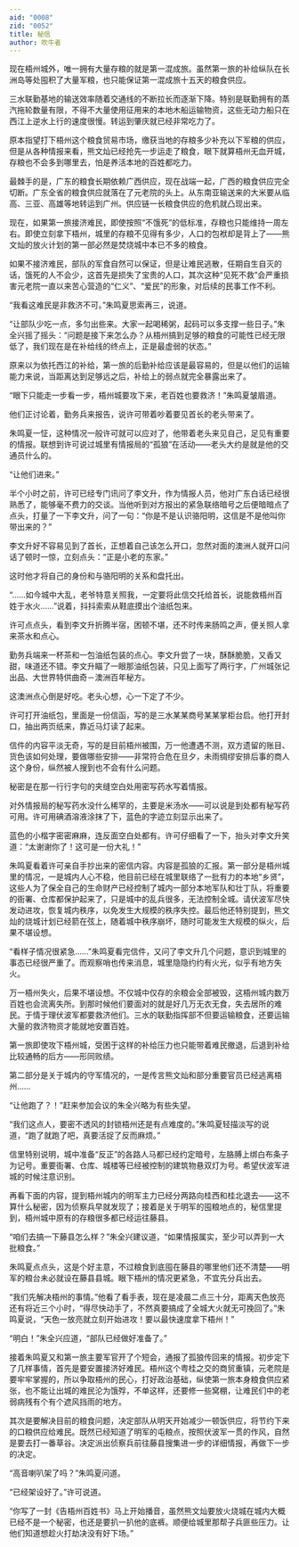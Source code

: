 ```yaml
---
aid: "0008"
zid: "0052"
title: 秘信
author: 吹牛者
---
```


现在梧州城外，唯一拥有大量存粮的就是第一混成旅。虽然第一旅的补给纵队在长洲岛等处囤积了大量军粮，也只能保证第一混成旅十五天的粮食供应。

三水联勤基地的输送效率随着交通线的不断拉长而逐渐下降。特别是联勤拥有的蒸汽拖轮数量有限，不得不大量使用征用来的本地木船运输物资，这些无动力船只在西江上逆水上行的速度很慢。转运到肇庆就已经非常吃力了。

原本指望打下梧州这个粮食贸易市场，缴获当地的存粮多少补充以下军粮的供应，但是从各种情报来看，熊文灿已经抢先一步运走了粮食，眼下就算梧州无血开城，存粮也不会多到哪里去，怕是养活本地的百姓都吃力。

最棘手的是，广东的粮食长期依赖广西供应，现在战端一起，广西的粮食供应完全切断。广东全省的粮食供应就落在了元老院的头上。从东南亚输送来的大米要从临高、三亚、高雄等地转运到广州。供应链一长粮食供应的危机就凸现出来。

现在，如果第一旅接济难民，即使按照“不饿死”的低标准，存粮也只能维持一周左右。即使立刻拿下梧州，城里的存粮不见得有多少，人口的包袱却是背上了――熊文灿的放火计划的第一部必然是焚烧城中本已不多的粮食。

如果不接济难民，部队的军食自然可以保证，但是让难民逃散，任期自生自灭的话，饿死的人不会少，这首先是损失了宝贵的人口，其次这种“见死不救”会严重损害元老院一直以来苦心营造的“仁义”、“爱民”的形象，对后续的民事工作不利。

“我看这难民是非救济不可。”朱鸣夏思索再三，说道。

“让部队少吃一点，多匀出些来。大家一起喝稀粥，起码可以多支撑一些日子。”朱全兴摇了摇头：“问题是接下来怎么办？从梧州搞到足够的粮食的可能性已经无限低了，我们现在是在补给线的终点上，正是最虚弱的状态。”

原来以为依托西江的补给，第一旅的后勤补给应该是最容易的，但是以他们的运输能力来说，当距离达到足够远之后，补给上的弱点就完全暴露出来了。

“眼下只能走一步看一步，梧州城要攻下来，老百姓也要救济！”朱鸣夏皱眉道。

他们正讨论着，勤务兵来报告，说许可带着吵着要见首长的老头带来了。

朱鸣夏一怔，这种情况一般许可就可以应对了，他带着老头来见自己，足见有重要的情报。联想到许可说过城里有情报局的“孤狼”在活动――老头大约是就是他的交通员什么的。

“让他们进来。”

半个小时之前，许可已经专门讯问了李文升，作为情报人员，他对广东白话已经很熟悉了，能够毫不费力的交谈。当他听到对方报出的紧急联络暗号之后便暗暗点了点头，打量了一下李文升，问了一句：“你是不是认识骆阳明，这信是不是他叫你带出来的？”

李文升好不容易见到了首长，正想着自己该怎么开口，忽然对面的澳洲人就开口问话了顿时一惊，立刻点头：“正是小老的东家。”

这时他才将自己的身份和与骆阳明的关系和盘托出。

“……如今城中大乱，老爷特意关照我，一定要将此信交托给首长，说能救梧州百姓于水火……”说着，抖抖索索从鞋底摸出个油纸包来。

许可点点头，看到李文升折腾半宿，困顿不堪，还不时传来肠鸣之声，便关照人拿来茶水和点心。

勤务兵端来一杯茶和一包油纸包装的点心。李文升尝了一块，酥酥脆脆，又香又甜，味道还不错。李文升瞄了一眼那油纸包装，只见上面写了两行字，广州城张记出品、大世界特供曲奇－澳洲百年秘方。

这澳洲点心倒是好吃。老头心想，心一下定了不少。

许可打开油纸包，里面是一份信函，写的是三水某某商号某某掌柜台启。他打开封口，抽出两页纸来，靠近马灯读了起来。

信件的内容平淡无奇，写的是目前梧州被围，万一他遭遇不测，双方遗留的账目、货色该如何处理，要做哪些安排――非常符合危在旦夕，未雨绸缪安排后事的商人这个身份，纵然被人搜到也不会有什么问题。

秘密是在那一行行字句的夹缝空白处用密写药水写着情报。

对外情报局的秘写药水没什么稀罕的，主要是米汤水――可以说是到处都有秘写药可用。许可用碘酒溶液涂抹了下，蓝色的字迹立刻显示出来了。

蓝色的小楷字密密麻麻，连反面空白处都有。许可仔细看了一下，抬头对李文升笑道：“太谢谢你了！这可是一份大礼！”

朱鸣夏看着许可亲自手抄出来的密信内容。内容是孤狼的汇报。第一部分是梧州城里的情况，一是城内人心不稳，他目前已经在城里联络了一批有力的本地“乡贤”，这些人为了保全自己的生命财产已经控制了城内一部分本地军队和壮丁队，将重要的衙署、仓库都保护起来了，只是城中的乱兵很多，无法控制全城。请伏波军尽快发动进攻，恢复城内秩序，以免发生大规模的秩序失控。最后他还特别提到，熊文灿的烧城计划已经箭在弦上，随着城中秩序崩坏，随时可能发生大规模的纵火，后果不堪设想。

“看样子情况很紧急……”朱鸣夏看完信件，又问了李文升几个问题，意识到城里的事态已经很严重了。而观察哨也传来消息，城里隐隐约约有火光，似乎有地方失火。

万一梧州失火，后果不堪设想。不仅城中仅存的余粮会全部被毁，这梧州城内数万百姓也会流离失所。到那时候他们要面对的就是好几万无衣无食，失去居所的难民。于情于理伏波军都要救济他们。三水的联勤指挥部不但要运输粮食，还要运输大量的救济物资才能就地安置百姓。

第一旅即使攻下梧州城，受困于这样的补给压力也只能带着难民撤退，后退到补给比较通畅的后方――形同败绩。

第二部分是关于城内的守军情况的，一是传言熊文灿和部分重要官员已经逃离梧州……

“让他跑了？！”赶来参加会议的朱全兴略为有些失望。

“我们这点人，要密不透风的封锁梧州还是有点难度的。”朱鸣夏轻描淡写的说道，“跑了就跑了吧，真要活捉了反而麻烦。”

信里特别说明，城中准备“反正”的各路人马都已经约定暗号，左胳膊上绑白布条子为记号。重要衙署、仓库、城楼等已经被控制的建筑物悬双灯为号。希望伏波军进城的时候注意识别。

再看下面的内容，提到梧州城内的明军主力已经分两路向桂西和桂北退去――这不算什么秘密，因为侦察兵早就发现了；接着是关于明军的囤粮地点的，秘信里提到，梧州城中原有的存粮很多都已经运往藤县。

“咱们去搞一下藤县怎么样？”朱全兴建议道，“如果情报属实，至少可以弄到一大批粮食。”

朱鸣夏点点头，这是个好主意，不过粮食到底囤在藤县的哪里他们还不清楚――明军的粮台未必就设在藤县县城。眼下梧州的情况更紧急，不宜先分兵出去。

“我们先解决梧州的事情。”他看了看手表，现在是凌晨二点三十分，距离天色放亮还有将近三个小时，“得尽快动手了，不然真要搞成了全城大火就无可挽回了。”朱鸣夏说，“天色一放亮就立刻开始进攻！要以最快速度拿下梧州！”

“明白！”朱全兴应道，“部队已经做好准备了。”

接着朱鸣夏又和第一旅主要军官开了个短会，通报了孤狼传回来的情报。初步定下了几样事情，首先是要安置接济好难民。梧州这个粤桂之交的商贸重镇，元老院是要牢牢掌握的，所以争取梧州的民心，打好政治基础，纵使第一旅本身粮食供应紧张，也不能让出城的难民沦为饿殍，不单这样，还要修一些窝棚，让难民们中的老弱病残有个有个遮风挡雨的地方。

其次是要解决目前的粮食问题，决定部队从明天开始减少一顿饭供应，将节约下来的口粮供应给难民。既然已经知道了明军的屯粮点，按照伏波军一贯的作风，自然是要去打一番草谷。决定派出侦察兵前往藤县搜集进一步的详细情报，再做下一步的决定。

“高音喇叭架了吗？”朱鸣夏问道。

“已经架设好了。”许可说道。

“你写了一封《告梧州百姓书》马上开始播音，虽然熊文灿要放火烧城在城内大概已经不是一个秘密，也还是要扒一扒他的底裤。顺便给城里那帮子兵匪些压力。让他们知道想趁火打劫决没有好下场。”

